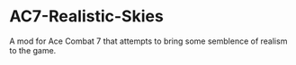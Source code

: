 # AC7-Realistic-Skies
 A mod for Ace Combat 7 that attempts to bring some semblence of realism to the game. 

